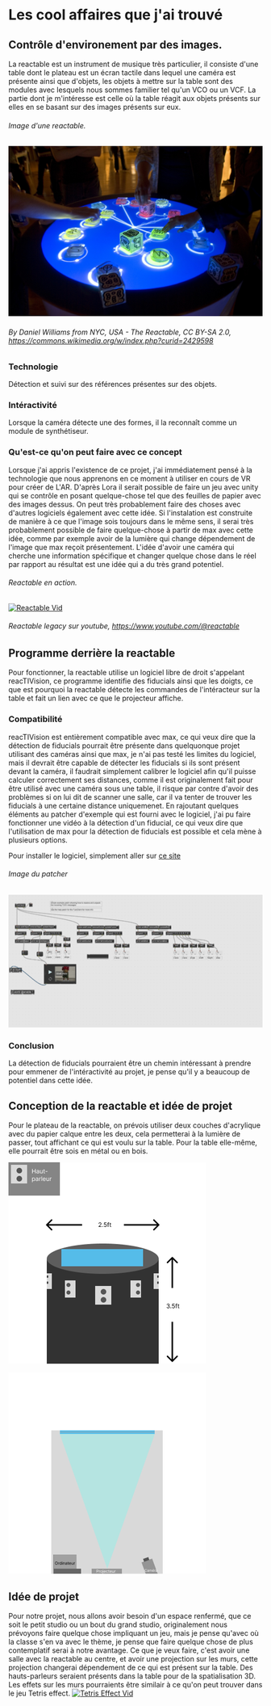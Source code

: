 # Les cool affaires que j'ai trouvé

## Contrôle d'environement par des images.
La reactable est un instrument de musique très particulier, il consiste d'une table dont le plateau est un écran tactile dans lequel une caméra est présente ainsi que d'objets, les objets à mettre sur la table sont des modules avec lesquels nous sommes familier tel qu'un VCO ou un VCF. La partie dont je m'intéresse est celle où la table réagit aux objets présents sur elles en se basant sur des images présents sur eux.

###### Image d'une reactable.
![Image Reactable](./media/Reactable_Multitouch.jpg)
###### By Daniel Williams from NYC, USA - The Reactable, CC BY-SA 2.0, https://commons.wikimedia.org/w/index.php?curid=2429598

### Technologie

Détection et suivi sur des références présentes sur des objets.

### Intéractivité

Lorsque la caméra détecte une des formes, il la reconnaît comme un module de synthétiseur.

### Qu'est-ce qu'on peut faire avec ce concept

Lorsque j'ai appris l'existence de ce projet, j'ai immédiatement pensé à la technologie que nous apprenons en ce moment à utiliser en cours de VR pour créer de L'AR.
D'après Lora il serait possible de faire un jeu avec unity qui se contrôle en posant quelque-chose tel que des feuilles de papier avec des images dessus. On peut très probablement faire des choses avec d'autres logiciels également avec cette idée. Si l'instalation est construite de manière à ce que l'image sois toujours dans le même sens, il serai très probablement possible de faire quelque-chose à partir de max avec cette idée, comme par exemple avoir de la lumière qui change dépendement de l'image que max reçoit présentement. L'idée d'avoir une caméra qui cherche une information spécifique et changer quelque chose dans le réel par rapport au résultat est une idée qui a du très grand potentiel.


###### Reactable en action.
<a href="http://www.youtube.com/watch?feature=player_embedded&v=0h-RhyopUmc
" target="_blank"><img src="http://img.youtube.com/vi/0h-RhyopUmc/0.jpg" 
alt="Reactable Vid" /></a>
###### Reactable legacy sur youtube, https://www.youtube.com/@reactable

## Programme derrière la reactable

Pour fonctionner, la reactable utilise un logiciel libre de droit s'appelant reacTIVision, ce programme identifie des fiducials ainsi que les doigts, ce que est pourquoi la reactable détecte les commandes de l'intéracteur sur la table et fait un lien avec ce que le projecteur affiche.

### Compatibilité

reacTIVision est entièrement compatible avec max, ce qui veux dire que la détection de fiducials pourrait être présente dans quelquonque projet utilisant des caméras ainsi que max, je n'ai pas testé les limites du logiciel, mais il devrait être capable de détecter les fiducials si ils sont présent devant la caméra, il faudrait simplement calibrer le logiciel afin qu'il puisse calculer correctement ses distances, comme il est originalement fait pour être utilisé avec une caméra sous une table, il risque par contre d'avoir des problèmes si on lui dit de scanner une salle, car il va tenter de trouver les fiducials à une certaine distance uniquemenet. En rajoutant quelques éléments au patcher d'exemple qui est fourni avec le logiciel, j'ai pu faire fonctionner une vidéo à la détection d'un fiducial, ce qui veux dire que l'utilisation de max pour la détection de fiducials est possible et cela mène à plusieurs options.

Pour installer le logiciel, simplement aller sur [ce site](https://reactivision.sourceforge.net)

###### Image du patcher
![Image Patcher](./media/patcher_detection.png)

### Conclusion

La détection de fiducials pourraient être un chemin intéressant à prendre pour emmener de l'intéractivité au projet, je pense qu'il y a beaucoup de potentiel dans cette idée.

## Conception de la reactable et idée de projet

Pour le plateau de la reactable, on prévois utiliser deux couches d'acrylique avec du papier calque entre les deux, cela permetterai à la lumière de passer, tout affichant ce qui est voulu sur la table. Pour la table elle-même, elle pourrait être sois en métal ou en bois.

![Concept reactable](./media/table_concept.png)

![Concept reactable intérieur](./media/table_concept_int.png)

## Idée de projet

Pour notre projet, nous allons avoir besoin d'un espace renfermé, que ce soit le petit studio ou un bout du grand studio, originalement nous prévoyons faire quelque chose impliquant un jeu, mais je pense qu'avec où la classe s'en va avec le thème, je pense que faire quelque chose de plus contemplatif serai à notre avantage. Ce que je veux faire, c'est avoir une salle avec la reactable au centre, et avoir une projection sur les murs, cette projection changerai dépendement de ce qui est présent sur la table. Des hauts-parleurs seraient présents dans la table pour de la spatialisation 3D. Les effets sur les murs pourraients être similair à ce qu'on peut trouver dans le jeu Tetris effect.
<a href="https://www.youtube.com/watch?v=urbLIyd-VsQ&ab_channel=NickRobinson
" target="_blank"><img src="https://i.ytimg.com/vi/urbLIyd-VsQ/hq720.jpg?sqp=-oaymwEXCNAFEJQDSFryq4qpAwkIARUAAIhCGAE=&rs=AOn4CLCQmBDxyjiBXQbFUE9M0Zoq-M68TA
" 
alt="Tetris Effect Vid" /></a>
